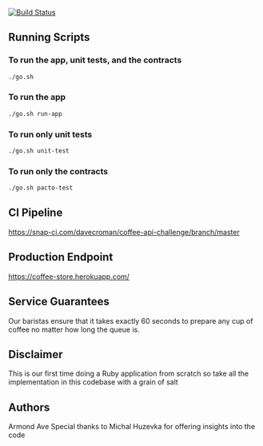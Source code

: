 [![Build Status](https://snap-ci.com/davecroman/coffee-api-challenge/branch/master/build_image)](https://snap-ci.com/davecroman/coffee-api-challenge/branch/master)

## Running Scripts

### To run the app, unit tests, and the contracts
```bash
./go.sh
```

### To run the app
```bash
./go.sh run-app
```

### To run only unit tests
```bash
./go.sh unit-test
```

### To run only the contracts
```bash
./go.sh pacto-test
```

## CI Pipeline
https://snap-ci.com/davecroman/coffee-api-challenge/branch/master

## Production Endpoint
https://coffee-store.herokuapp.com/

## Service Guarantees
Our baristas ensure that it takes exactly 60 seconds to prepare any cup of coffee no matter how long the queue is.

## Disclaimer
This is our first time doing a Ruby application from scratch so take all the implementation in this codebase with a grain of salt

## Authors
Armond Ave
Special thanks to Michal Huzevka for offering insights into the code